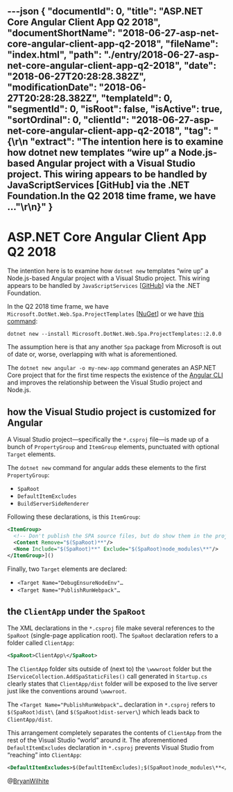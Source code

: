 ---json
{
  "documentId": 0,
  "title": "ASP.NET Core Angular Client App Q2 2018",
  "documentShortName": "2018-06-27-asp-net-core-angular-client-app-q2-2018",
  "fileName": "index.html",
  "path": "./entry/2018-06-27-asp-net-core-angular-client-app-q2-2018",
  "date": "2018-06-27T20:28:28.382Z",
  "modificationDate": "2018-06-27T20:28:28.382Z",
  "templateId": 0,
  "segmentId": 0,
  "isRoot": false,
  "isActive": true,
  "sortOrdinal": 0,
  "clientId": "2018-06-27-asp-net-core-angular-client-app-q2-2018",
  "tag": "{\r\n  \"extract\": \"The intention here is to examine how dotnet new templates “wire up” a Node.js-based Angular project with a Visual Studio project. This wiring appears to be handled by JavaScriptServices [GitHub] via the .NET Foundation.In the Q2 2018 time frame, we have ...\"\r\n}"
}
---

# ASP.NET Core Angular Client App Q2 2018

The intention here is to examine how `dotnet new` templates “wire up” a Node.js-based Angular project with a Visual Studio project. This wiring appears to be handled by `JavaScriptServices` [[GitHub](https://github.com/aspnet/javascriptservices)] via the .NET Foundation.

In the Q2 2018 time frame, we have `Microsoft.DotNet.Web.Spa.ProjectTemplates` [[NuGet](https://www.nuget.org/packages/Microsoft.DotNet.Web.Spa.ProjectTemplates/)] or we have [this command](https://docs.microsoft.com/en-us/aspnet/core/spa/index?view=aspnetcore-2.1#installation):

`dotnet new --install Microsoft.DotNet.Web.Spa.ProjectTemplates::2.0.0`

The assumption here is that any another `Spa` package from Microsoft is out of date or, worse, overlapping with what is aforementioned.

The `dotnet new angular -o my-new-app` command generates an ASP.NET Core project that for the first time respects the existence of the [Angular CLI](https://docs.microsoft.com/en-us/aspnet/core/spa/angular?view=aspnetcore-2.1&tabs=visual-studio#run-ng-commands) and improves the relationship between the Visual Studio project and Node.js.

## how the Visual Studio project is customized for Angular

A Visual Studio project—specifically the `*.csproj` file—is made up of a bunch of `PropertyGroup` and `ItemGroup` elements, punctuated with optional `Target` elements.

The `dotnet new` command for angular adds these elements to the first `PropertyGroup`:

* `SpaRoot`
* `DefaultItemExcludes`
* `BuildServerSideRenderer`

Following these declarations, is this `ItemGroup`:

```xml
<ItemGroup>
  <!-- Don't publish the SPA source files, but do show them in the project files list -->
  <Content Remove="$(SpaRoot)**"/>
  <None Include="$(SpaRoot)**" Exclude="$(SpaRoot)node_modules\**"/>
</ItemGroup>]()
```

Finally, two `Target` elements are declared:

* `<Target Name="DebugEnsureNodeEnv"…`
* `<Target Name="PublishRunWebpack"…`

## the `ClientApp` under the `SpaRoot`

The XML declarations in the `*.csproj` file make several references to the `SpaRoot` (single-page application root). The `SpaRoot` declaration refers to a folder called `ClientApp`:

```xml
<SpaRoot>ClientApp\</SpaRoot>
```

The `ClientApp` folder sits outside of (next to) the `\wwwroot` folder but the `IServiceCollection.AddSpaStaticFiles()` call generated in `Startup.cs` clearly states that `ClientApp/dist` folder will be exposed to the live server just like the conventions around `\wwwroot`.

The `<Target Name="PublishRunWebpack"…` declaration in `*.csproj` refers to `$(SpaRoot)dist\` (and `$(SpaRoot)dist-server\`) which leads back to `ClientApp/dist`.

This arrangement completely separates the contents of `ClientApp` from the rest of the Visual Studio “world” around it. The aforementioned `DefaultItemExcludes` declaration in `*.csproj` prevents Visual Studio from “reaching” into `ClientApp`:

```xml
<DefaultItemExcludes>$(DefaultItemExcludes);$(SpaRoot)node_modules\**</DefaultItemExcludes>
```

@[BryanWilhite](https://twitter.com/BryanWilhite)
